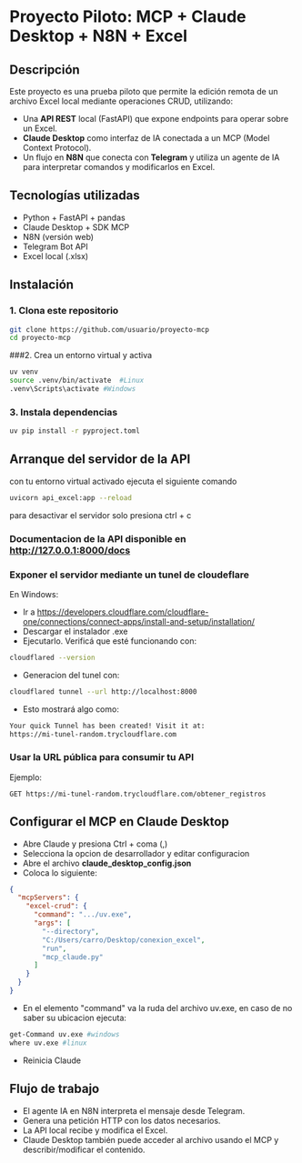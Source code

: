 # Proyecto Piloto: MCP + Claude Desktop + N8N + Excel

## Descripción
Este proyecto es una prueba piloto que permite la edición remota de un archivo Excel local mediante operaciones CRUD, utilizando:
- Una **API REST** local (FastAPI) que expone endpoints para operar sobre un Excel.
- **Claude Desktop** como interfaz de IA conectada a un MCP (Model Context Protocol).
- Un flujo en **N8N** que conecta con **Telegram** y utiliza un agente de IA para interpretar comandos y modificarlos en Excel.

## Tecnologías utilizadas

- Python + FastAPI + pandas
- Claude Desktop + SDK MCP
- N8N (versión web)
- Telegram Bot API
- Excel local (.xlsx)

## Instalación
### 1. Clona este repositorio
```bash
git clone https://github.com/usuario/proyecto-mcp
cd proyecto-mcp
```
###2. Crea un entorno virtual y activa
```bash
uv venv
source .venv/bin/activate  #Linux
.venv\Scripts\activate #Windows
```
### 3. Instala dependencias
```bash
uv pip install -r pyproject.toml
```
## Arranque del servidor de la API

con tu entorno virtual activado ejecuta el siguiente comando
```bash
uvicorn api_excel:app --reload
```
para desactivar el servidor solo presiona ctrl + c

### Documentacion de la API  disponible en http://127.0.0.1:8000/docs

### Exponer el servidor mediante un tunel de cloudeflare
En Windows:

- Ir a https://developers.cloudflare.com/cloudflare-one/connections/connect-apps/install-and-setup/installation/
- Descargar el instalador .exe
- Ejecutarlo. Verificá que esté funcionando con:
```bash
cloudflared --version
```
- Generacion del tunel con:
```bash
cloudflared tunnel --url http://localhost:8000
```
- Esto mostrará algo como:
```bash
Your quick Tunnel has been created! Visit it at:
https://mi-tunel-random.trycloudflare.com
```
### Usar la URL pública para consumir tu API
Ejemplo: 
```
GET https://mi-tunel-random.trycloudflare.com/obtener_registros
```


## Configurar el MCP en Claude Desktop
- Abre Claude  y presiona Ctrl + coma (,)
- Selecciona la opcion de desarrollador y editar configuracion
- Abre el archivo **claude_desktop_config.json**
- Coloca lo siguiente:

```json
{
  "mcpServers": {
    "excel-crud": {
      "command": ".../uv.exe", 
      "args": [
        "--directory",
        "C:/Users/carro/Desktop/conexion_excel",
        "run",
        "mcp_claude.py"
      ]
    }
  }
}
```

- En el elemento "command" va la ruda del archivo uv.exe, en caso de no saber su ubicacion ejecuta:

```bash
get-Command uv.exe #windows
where uv.exe #linux
```

- Reinicia Claude

## Flujo de trabajo
- El agente IA en N8N interpreta el mensaje desde Telegram.
- Genera una petición HTTP con los datos necesarios.
- La API local recibe y modifica el Excel.
- Claude Desktop también puede acceder al archivo usando el MCP y describir/modificar el contenido.





